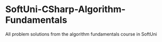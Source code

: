 # SoftUni-CSharp-Algorithm-Fundamentals
All problem solutions from the algorithm fundamentals course in SoftUni
